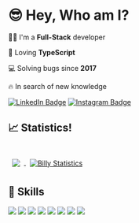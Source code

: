 # 😎 Hey, Who am I?

🧒🏻 I'm a **Full-Stack** developer

💍 Loving **TypeScript**

💻 Solving bugs since **2017**

🔥 In search of new knowledge


[![LinkedIn Badge](https://img.shields.io/badge/-LinkedIn-0077B5?style=flat&logo=Linkedin&logoColor=white)](https://br.linkedin.com/in/gustavo-ferreira-rocha-858716175?trk=people-guest_people_search-card) 
[![Instagram Badge](https://img.shields.io/badge/-Instagram-0077B5?style=flat&logo=Instagram&logoColor=white)](https://www.instagram.com/billycoding) 

## &#x1f4c8; Statistics!

<br>

<a href="https://github.com/billycoding">
  <img align="center" style="margin:0.5rem" src="https://github-readme-stats.vercel.app/api/top-langs/?username=billycoding&hide=html,css&title_color=ffffff&text_color=c9cacc&icon_color=4AB197&bg_color=1A2B34" />
</a>

<a href="https://github.com/billycoding">
  <img align="center" style="margin:0.5rem" src="https://github-readme-stats.vercel.app/api?username=billycoding&show_icons=true&line_height=27&count_private=true&title_color=ffffff&text_color=c9cacc&icon_color=4AB097&bg_color=1A2B34" alt="Billy Statistics" />
</a>

## 💼 Skills

![](https://img.shields.io/badge/Code-TypeScript-informational?style=flat&logo=TypeScript&logoColor=white&color=4AB197)
![](https://img.shields.io/badge/Code-React-informational?style=flat&logo=react&logoColor=white&color=4AB197)
![](https://img.shields.io/badge/Code-ReactNative-informational?style=flat&logo=react&logoColor=white&color=4AB197)
![](https://img.shields.io/badge/Code-Redux-informational?style=flat&logo=Redux&logoColor=white&color=4AB197)
![](https://img.shields.io/badge/Code-JavaScript-informational?style=flat&logo=JavaScript&logoColor=white&color=4AB197)
![](https://img.shields.io/badge/Code-Postgres-informational?style=flat&logo=Postgres&logoColor=white&color=4AB197)
![](https://img.shields.io/badge/Code-Firebase-informational?style=flat&logo=Firebase&logoColor=white&color=4AB197)
![](https://img.shields.io/badge/Code-NodeJs-informational?style=flat&logo=NodeJs&logoColor=white&color=4AB197)

